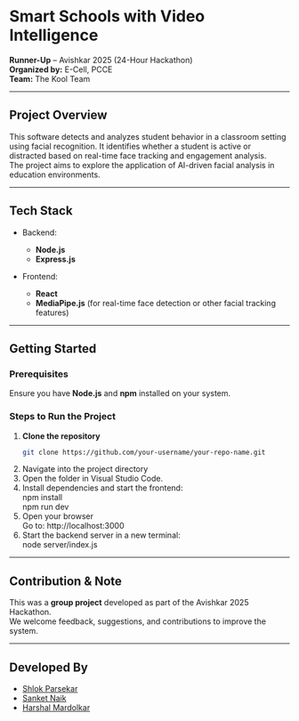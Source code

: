 # **Smart Schools with Video Intelligence**
**Runner-Up** – Avishkar 2025 (24-Hour Hackathon)  
**Organized by:** E-Cell, PCCE  
**Team:** The Kool Team

---

## Project Overview

This software detects and analyzes student behavior in a classroom setting using facial recognition. It identifies whether a student is active or distracted based on real-time face tracking and engagement analysis.  
The project aims to explore the application of AI-driven facial analysis in education environments.

---

## Tech Stack

- Backend:
   - **Node.js**
   - **Express.js**

- Frontend:
   - **React**
   - **MediaPipe.js** (for real-time face detection or other facial tracking features)

---

## Getting Started

### Prerequisites
Ensure you have **Node.js** and **npm** installed on your system.

### Steps to Run the Project

1. **Clone the repository**  
   ```bash
   git clone https://github.com/your-username/your-repo-name.git
2. Navigate into the project directory
3. Open the folder in Visual Studio Code.
4. Install dependencies and start the frontend:  
   npm install  
   npm run dev
5. Open your browser  
   Go to: http://localhost:3000
6. Start the backend server in a new terminal:  
   node server/index.js

---

## Contribution & Note

This was a **group project** developed as part of the Avishkar 2025 Hackathon.  
We welcome feedback, suggestions, and contributions to improve the system.

---
   
## Developed By

- [Shlok Parsekar](https://github.com/shlokparsekar27)  
- [Sanket Naik](https://github.com/sanketnaik20)  
- [Harshal Mardolkar](https://github.com/Harshlll7)

